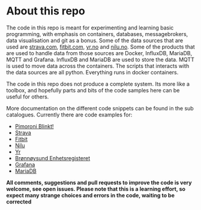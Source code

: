 # About this repo
The code in this repo is meant for experimenting and learning basic programming, with emphasis on containers, databases, messagebrokers, data visualisation and git as a bonus. Some of the data sources that are used are [strava.com](https://www.strava.com), [fitbit.com](https://www.fitbit.com), [yr.no](https://www.yr.no) and [nilu.no](https://www.nilu.no). Some of the products that are used to handle data from those sources are Docker, InfluxDB, MariaDB, MQTT and Grafana. InfluxDB and MariaDB are used to store the data. MQTT is used to move data across the containers. The scripts that interacts with the data sources are all python. Everything runs in docker containers.

The code in this repo does not produce a complete system. Its more like a toolbox, and hopefully parts and bits of the code samples here can be useful for others.

More documentation on the different code snippets can be found in the sub catalogues. Currently there are code examples for:
- [Pimoroni Blinkt!](/blinkt/)
- [Strava](/strava/)
- [Fitbit](/fitbit/)
- [Nilu](/nilu/)
- [Yr](/yr/)
- [Brønnøysund Enhetsregisteret](/br_enhetsregisteret/)
- [Grafana](/grafana/)
- [MariaDB](/mariadb/)

**All comments, suggestions and pull requests to improve the code is very welcome, see open issues. Please note that this is a learning effort, so expect many strange choices and errors in the code, waiting to be corrected**